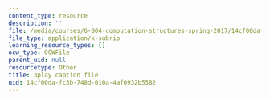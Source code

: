 ```yaml
---
content_type: resource
description: ''
file: /media/courses/6-004-computation-structures-spring-2017/14cf00dafc3b748d010a4af0932b5582_f866lUTRXE4.srt
file_type: application/x-subrip
learning_resource_types: []
ocw_type: OCWFile
parent_uid: null
resourcetype: Other
title: 3play caption file
uid: 14cf00da-fc3b-748d-010a-4af0932b5582
---
```

